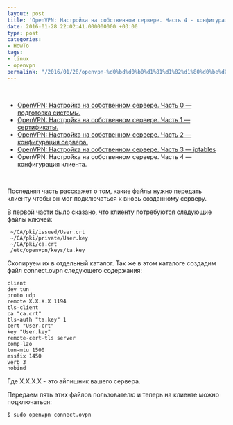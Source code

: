```yaml
---
layout: post
title: 'OpenVPN: Настройка на собственном сервере. Часть 4 - конфигурация клиента.'
date: 2016-01-28 22:02:41.000000000 +03:00
type: post
categories:
- HowTo
tags:
- linux
- openvpn
permalink: "/2016/01/28/openvpn-%d0%bd%d0%b0%d1%81%d1%82%d1%80%d0%be%d0%b9%d0%ba%d0%b0-%d0%bd%d0%b0-%d1%81%d0%be%d0%b1%d1%81%d1%82%d0%b2%d0%b5%d0%bd%d0%bd%d0%be%d0%bc-%d1%81%d0%b5%d1%80%d0%b2%d0%b5%d1%80%d0%b5-%d1%87%d0%b0-5/"
---
```

&nbsp;

- [OpenVPN: Настройка на собственном сервере. Часть 0 — подготовка системы.](/2016/01/24/openvpn-%d0%bd%d0%b0%d1%81%d1%82%d1%80%d0%be%d0%b9%d0%ba%d0%b0-%d0%bd%d0%b0-%d1%81%d0%be%d0%b1%d1%81%d1%82%d0%b2%d0%b5%d0%bd%d0%bd%d0%be%d0%bc-%d1%81%d0%b5%d1%80%d0%b2%d0%b5%d1%80%d0%b5-%d1%87%d0%b0/)
- [OpenVPN: Настройка на собственном сервере. Часть 1 — сертификаты.](/2016/01/25/openvpn-%d0%bd%d0%b0%d1%81%d1%82%d1%80%d0%be%d0%b9%d0%ba%d0%b0-%d0%bd%d0%b0-%d1%81%d0%be%d0%b1%d1%81%d1%82%d0%b2%d0%b5%d0%bd%d0%bd%d0%be%d0%bc-%d1%81%d0%b5%d1%80%d0%b2%d0%b5%d1%80%d0%b5-%d1%87%d0%b0-2/)
- [OpenVPN: Настройка на собственном сервере. Часть 2 — конфигурация сервера.](/2016/01/26/openvpn-%d0%bd%d0%b0%d1%81%d1%82%d1%80%d0%be%d0%b9%d0%ba%d0%b0-%d0%bd%d0%b0-%d1%81%d0%be%d0%b1%d1%81%d1%82%d0%b2%d0%b5%d0%bd%d0%bd%d0%be%d0%bc-%d1%81%d0%b5%d1%80%d0%b2%d0%b5%d1%80%d0%b5-%d1%87%d0%b0-3/)
- [OpenVPN: Настройка на собственном сервере. Часть 3 — iptables](/2016/01/27/openvpn-%d0%bd%d0%b0%d1%81%d1%82%d1%80%d0%be%d0%b9%d0%ba%d0%b0-%d0%bd%d0%b0-%d1%81%d0%be%d0%b1%d1%81%d1%82%d0%b2%d0%b5%d0%bd%d0%bd%d0%be%d0%bc-%d1%81%d0%b5%d1%80%d0%b2%d0%b5%d1%80%d0%b5-%d1%87%d0%b0-4/)
- OpenVPN: Настройка на собственном сервере. Часть 4 — конфигурация клиента.

&nbsp;

Последняя часть расскажет о том, какие файлы нужно передать клиенту чтобы он мог подключаться к вновь созданному серверу.

В первой части было сказано, что клиенту потребуются следующие файлы ключей:

```
 ~/CA/pki/issued/User.crt  
 ~/CA/pki/private/User.key  
 ~/CA/pki/ca.crt  
 /etc/openvpn/keys/ta.key
```

Скопируем их в отдельный каталог. Так же в этом каталоге создадим файл connect.ovpn следующего содержания:

```
client  
dev tun  
proto udp  
remote X.X.X.X 1194  
tls-client  
ca "ca.crt"  
tls-auth "ta.key" 1  
cert "User.crt"  
key "User.key"  
remote-cert-tls server  
comp-lzo  
tun-mtu 1500  
mssfix 1450  
verb 3  
nobind
```

Где X.X.X.X - это айпишник вашего сервера.

Передаем пять этих файлов пользователю и теперь на клиенте можно подключаться:

```
$ sudo openvpn connect.ovpn
```

